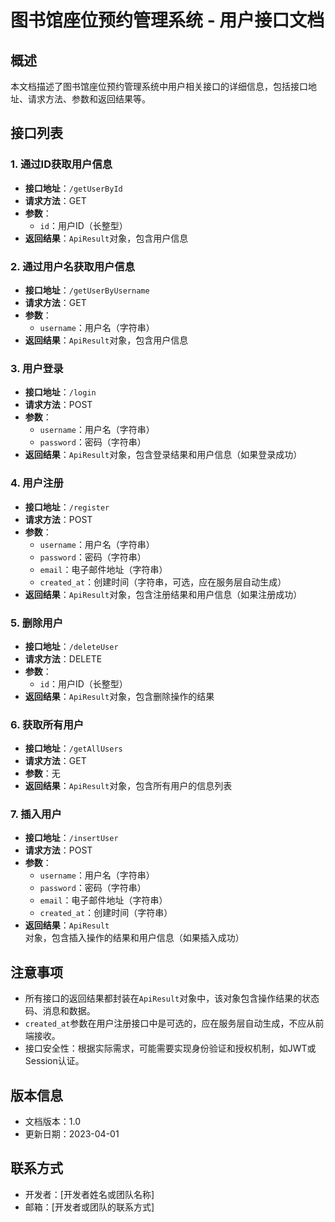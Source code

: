 # 图书馆座位预约管理系统 - 用户接口文档

## 概述
本文档描述了图书馆座位预约管理系统中用户相关接口的详细信息，包括接口地址、请求方法、参数和返回结果等。

## 接口列表

### 1. 通过ID获取用户信息

- **接口地址**：`/getUserById`
- **请求方法**：GET
- **参数**：
  - `id`：用户ID（长整型）
- **返回结果**：`ApiResult`对象，包含用户信息

### 2. 通过用户名获取用户信息

- **接口地址**：`/getUserByUsername`
- **请求方法**：GET
- **参数**：
  - `username`：用户名（字符串）
- **返回结果**：`ApiResult`对象，包含用户信息

### 3. 用户登录

- **接口地址**：`/login`
- **请求方法**：POST
- **参数**：
  - `username`：用户名（字符串）
  - `password`：密码（字符串）
- **返回结果**：`ApiResult`对象，包含登录结果和用户信息（如果登录成功）

### 4. 用户注册

- **接口地址**：`/register`
- **请求方法**：POST
- **参数**：
  - `username`：用户名（字符串）
  - `password`：密码（字符串）
  - `email`：电子邮件地址（字符串）
  - `created_at`：创建时间（字符串，可选，应在服务层自动生成）
- **返回结果**：`ApiResult`对象，包含注册结果和用户信息（如果注册成功）

### 5. 删除用户

- **接口地址**：`/deleteUser`
- **请求方法**：DELETE
- **参数**：
  - `id`：用户ID（长整型）
- **返回结果**：`ApiResult`对象，包含删除操作的结果

### 6. 获取所有用户

- **接口地址**：`/getAllUsers`
- **请求方法**：GET
- **参数**：无
- **返回结果**：`ApiResult`对象，包含所有用户的信息列表

### 7. 插入用户

- **接口地址**：`/insertUser`
- **请求方法**：POST
- **参数**：
  - `username`：用户名（字符串）
  - `password`：密码（字符串）
  - `email`：电子邮件地址（字符串）
  - `created_at`：创建时间（字符串）
- **返回结果**：`ApiResult`对象，包含插入操作的结果和用户信息（如果插入成功）

## 注意事项

- 所有接口的返回结果都封装在`ApiResult`对象中，该对象包含操作结果的状态码、消息和数据。
- `created_at`参数在用户注册接口中是可选的，应在服务层自动生成，不应从前端接收。
- 接口安全性：根据实际需求，可能需要实现身份验证和授权机制，如JWT或Session认证。

## 版本信息

- 文档版本：1.0
- 更新日期：2023-04-01

## 联系方式

- 开发者：[开发者姓名或团队名称]
- 邮箱：[开发者或团队的联系方式]

